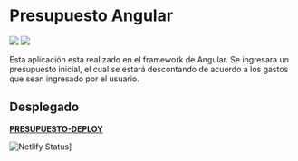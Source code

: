 # Presupuesto Angular

![](https://img.shields.io/badge/%40angular%2Fcli-v13.0.4-red) ![](https://img.shields.io/badge/%40angular%2Frouter-v13.0.0-green)

Esta aplicación esta realizado en el framework de Angular. Se ingresara un presupuesto inicial, el cual se estará descontando de acuerdo a los gastos que sean ingresado por el usuario.

## Desplegado

**[PRESUPUESTO-DEPLOY](https://presupuesto-gastos-angular.netlify.app/)**

![Netlify Status](https://api.netlify.com/api/v1/badges/120a9322-1570-4235-9c1b-f15240f1ae2e/deploy-status)]

<!-- [![Netlify Status](https://api.netlify.com/api/v1/badges/120a9322-1570-4235-9c1b-f15240f1ae2e/deploy-status)](https://app.netlify.com/sites/presupuesto-gastos-angular/deploys) -->


